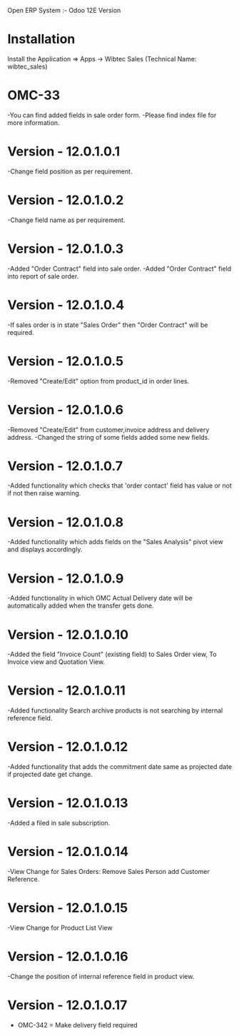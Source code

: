 Open ERP System :- Odoo 12E Version 

Installation 
============
Install the Application => Apps -> Wibtec Sales (Technical Name: wibtec_sales)


OMC-33
====================
-You can find added fields in sale order form.
-Please find index file for more information.

Version - 12.0.1.0.1
======================
-Change field position as per requirement.

Version - 12.0.1.0.2
======================
-Change field name as per requirement.

Version - 12.0.1.0.3
=======================
-Added "Order Contract" field into sale order.
-Added "Order Contract" field into report of sale order.

Version - 12.0.1.0.4
=====================
-If sales order is in state "Sales Order" then "Order Contract" will be required.

Version - 12.0.1.0.5
===========================
-Removed "Create/Edit" option from product_id in order lines.

Version - 12.0.1.0.6
=========================
-Removed "Create/Edit" from customer,invoice address and delivery address.
-Changed the string of some fields added some new fields.

Version - 12.0.1.0.7
====================
-Added functionality which checks that 'order contact' field has value or not if not then raise warning.

Version - 12.0.1.0.8
======================
-Added functionality which adds fields on the "Sales Analysis" pivot view and displays accordingly.

Version - 12.0.1.0.9
======================
-Added functionality in which OMC Actual Delivery date will be automatically added when the transfer gets done.

Version - 12.0.1.0.10
=====================
-Added the field "Invoice Count" (existing field) to Sales Order view, To Invoice view and Quotation View.

Version - 12.0.1.0.11
=====================
-Added functionality Search archive products is not searching by internal reference field.

Version - 12.0.1.0.12
=====================
-Added functionality that adds the commitment date same as projected date if projected date get change.

Version - 12.0.1.0.13
======================
-Added a filed in sale subscription.

Version - 12.0.1.0.14
======================
-View Change for Sales Orders: Remove Sales Person add Customer Reference.

Version - 12.0.1.0.15
======================
-View Change for Product List View

Version - 12.0.1.0.16
======================
-Change the position of internal reference field in product view.

Version - 12.0.1.0.17
======================
- OMC-342 = Make delivery field required